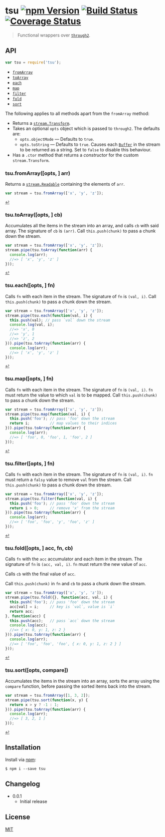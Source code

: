 # tsu [![npm Version](http://img.shields.io/npm/v/tsu.svg?style=flat)](https://www.npmjs.org/package/tsu) [![Build Status](https://img.shields.io/travis/yuanqing/tsu.svg?style=flat)](https://travis-ci.org/yuanqing/tsu) [![Coverage Status](https://img.shields.io/coveralls/yuanqing/tsu.svg?style=flat)](https://coveralls.io/r/yuanqing/tsu)

> Functional wrappers over [`through2`](https://github.com/rvagg/through2).

## API

```js
var tsu = require('tsu');
```

- [`fromArray`](#tsufromarrayopts--arr)
- [`toArray`](#tsutoarrayopts--cb)
- [`each`](#tsueachopts--fn)
- [`map`](#tsumapopts--fn)
- [`filter`](#tsufilteropts--fn)
- [`fold`](#tsufoldopts--acc-fn-cb)
- [`sort`](#tsusortopts-compare)

The following applies to all methods apart from the `fromArray` method:
- Returns a [`stream.Transform`](https://nodejs.org/docs/latest/api/stream.html#stream_class_stream_transform).
- Takes an optional `opts` object which is passed to `through2`. The defaults are:
  - `opts.objectMode` &mdash; Defaults to `true`.
  - `opts.toString` &mdash; Defaults to `true`. Causes each [`Buffer`](https://nodejs.org/api/buffer.html#buffer_class_buffer) in the stream to be returned as a string. Set to `false` to disable this behaviour.
- Has a `.ctor` method that returns a *constructor* for the custom `stream.Transform`.

### tsu.fromArray([opts, ] arr)

Returns a [`stream.Readable`](https://nodejs.org/docs/latest/api/stream.html#stream_class_stream_readable) containing the elements of `arr`.

```js
var stream = tsu.fromArray(['x', 'y', 'z']);
```

<sup>[&#8617;](#api)</sup>

### tsu.toArray([opts, ] cb)

Accumulates all the items in the stream into an array, and calls `cb` with said array. The signature of `cb` is `(arr)`. Call `this.push(chunk)` to pass a chunk down the stream.

```js
var stream = tsu.fromArray(['x', 'y', 'z']);
stream.pipe(tsu.toArray(function(arr) {
  console.log(arr);
  //=> [ 'x', 'y', 'z' ]
}));
```

<sup>[&#8617;](#api)</sup>

### tsu.each([opts, ] fn)

Calls `fn` with each item in the stream. The signature of `fn` is `(val, i)`. Call `this.push(chunk)` to pass a chunk down the stream.

```js
var stream = tsu.fromArray(['x', 'y', 'z']);
stream.pipe(tsu.each(function(val, i) {
  this.push(val); // pass `val` down the stream
  console.log(val, i);
  //=> 'x', 0
  //=> 'y', 1
  //=> 'z', 2
})).pipe(tsu.toArray(function(arr) {
  console.log(arr);
  //=> [ 'x', 'y', 'z' ]
}));
```

<sup>[&#8617;](#api)</sup>

### tsu.map([opts, ] fn)

Calls `fn` with each item in the stream. The signature of `fn` is `(val, i)`. `fn` must return the value to which `val` is to be mapped. Call `this.push(chunk)` to pass a chunk down the stream.

```js
var stream = tsu.fromArray(['x', 'y', 'z']);
stream.pipe(tsu.map(function(val, i) {
  this.push('foo'); // pass 'foo' down the stream
  return i;         // map values to their indices
})).pipe(tsu.toArray(function(arr) {
  console.log(arr);
  //=> [ 'foo', 0, 'foo', 1, 'foo', 2 ]
}));
```

<sup>[&#8617;](#api)</sup>

### tsu.filter([opts, ] fn)

Calls `fn` with each item in the stream. The signature of `fn` is `(val, i)`. `fn` must return a `falsy` value to remove `val` from the stream. Call `this.push(chunk)` to pass a chunk down the stream.

```js
var stream = tsu.fromArray(['x', 'y', 'z']);
stream.pipe(tsu.filter(function(val, i) {
  this.push('foo'); // pass 'foo' down the stream
  return i > 0;     // remove 'x' from the stream
})).pipe(tsu.toArray(function(arr) {
  console.log(arr);
  //=> [ 'foo', 'foo', 'y', 'foo', 'z' ]
}));
```

<sup>[&#8617;](#api)</sup>

### tsu.fold([opts, ] acc, fn, cb)

Calls `fn` with the `acc` accumulator and each item in the stream. The signature of `fn` is `(acc, val, i)`. `fn` must return the new value of `acc`.

Calls `cb` with the final value of `acc`.

Call `this.push(chunk)` in `fn` and `cb` to pass a chunk down the stream.

```js
var stream = tsu.fromArray(['x', 'y', 'z']);
stream.pipe(tsu.fold({}, function(acc, val, i) {
  this.push('foo'); // pass 'foo' down the stream
  acc[val] = i;     // key is `val`, value is `i`
  return acc;
}, function(acc) {
  this.push(acc);   // pass `acc` down the stream
  console.log(acc);
  //=> { x: 0, y: 1, z: 2 }
})).pipe(tsu.toArray(function(arr) {
  console.log(arr);
  //=> [ 'foo', 'foo', 'foo', { x: 0, y: 1, z: 2 } ]
}));
```

<sup>[&#8617;](#api)</sup>

### tsu.sort([opts, compare])

Accumulates the items in the stream into an array, sorts the array using the `compare` function, before passing the sorted items back into the stream.

```js
var stream = tsu.fromArray([1, 3, 2]);
stream.pipe(tsu.sort(function(x, y) {
  return x > y ? -1 : 1;
})).pipe(tsu.toArray(function(arr) {
  console.log(arr);
  //=> [ 3, 2, 1 ]
}));
```

<sup>[&#8617;](#api)</sup>

## Installation

Install via [npm](https://npmjs.com/):

```
$ npm i --save tsu
```

## Changelog

- 0.0.1
  - Initial release

## License

[MIT](https://github.com/yuanqing/tsu/blob/master/LICENSE)
